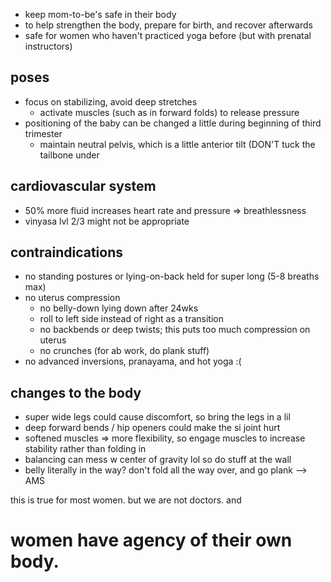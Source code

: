 * keep mom-to-be's safe in their body
* to help strengthen the body, prepare for birth, and recover afterwards
* safe for women who haven't practiced yoga before (but with prenatal instructors)

## poses
* focus on stabilizing, avoid deep stretches
  * activate muscles (such as in forward folds) to release pressure
* positioning of the baby can be changed a little during beginning of third trimester
  * maintain neutral pelvis, which is a little anterior tilt (DON'T tuck the tailbone under

## cardiovascular system
* 50% more fluid increases heart rate and pressure => breathlessness
* vinyasa lvl 2/3 might not be appropriate

## contraindications 
* no standing postures or lying-on-back held for super long (5-8 breaths max)
* no uterus compression
  * no belly-down lying down after 24wks
  * roll to left side instead of right as a transition
  * no backbends or deep twists; this puts too much compression on uterus
  * no crunches (for ab work, do plank stuff) 
* no advanced inversions, pranayama, and hot yoga :(

## changes to the body
* super wide legs could cause discomfort, so bring the legs in a lil 
* deep forward bends / hip openers could make the si joint hurt
* softened muscles => more flexibility, so engage muscles to increase stability rather than folding in 
* balancing can mess w center of gravity lol so do stuff at the wall
* belly literally in the way? don't fold all the way over, and go plank --> AMS

this is true for most women. but we are not doctors. and 
# women have agency of their own body.

